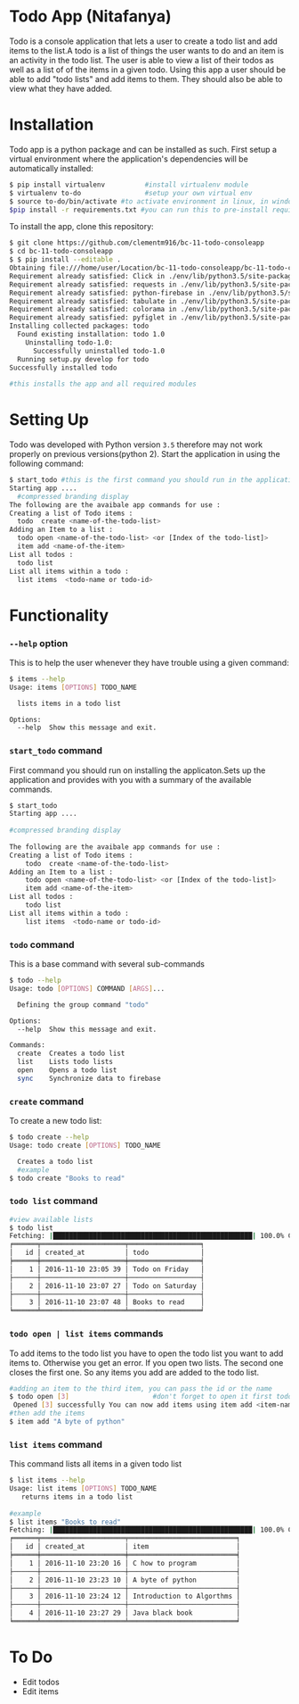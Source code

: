 # Todo App (Nitafanya)
Todo is a console application that lets a user to create a todo list and add items to the list.A todo is a list of things the user wants to do and an item is an activity in the todo list. The user is able to view a list of their todos as well as a list of of the items in a given todo. Using this app a user should be able to add "todo lists" and add items to them. They should also be able to view what they have added.


# Installation
Todo app is a python package and can be installed as such. First setup a virtual environment where the application's dependencies will be automatically installed:
```sh
$ pip install virtualenv          #install virtualenv module
$ virtualenv to-do                #setup your own virtual env
$ source to-do/bin/activate #to activate environment in linux, in windows run to-do/scripts/activate
$pip install -r requirements.txt #you can run this to pre-install requirements this is however optional since insalling the                                                     app(the next step) will also install the requirents
```
To install the app, clone this repository: 
```sh
$ git clone https://github.com/clementm916/bc-11-todo-consoleapp
$ cd bc-11-todo-consoleapp
$ $ pip install --editable .
Obtaining file:///home/user/Location/bc-11-todo-consoleapp/bc-11-todo-consoleapp
Requirement already satisfied: Click in ./env/lib/python3.5/site-packages (from todo==1.0)
Requirement already satisfied: requests in ./env/lib/python3.5/site-packages (from todo==1.0)
Requirement already satisfied: python-firebase in ./env/lib/python3.5/site-packages (from todo==1.0)
Requirement already satisfied: tabulate in ./env/lib/python3.5/site-packages (from todo==1.0)
Requirement already satisfied: colorama in ./env/lib/python3.5/site-packages (from todo==1.0)
Requirement already satisfied: pyfiglet in ./env/lib/python3.5/site-packages (from todo==1.0)
Installing collected packages: todo
  Found existing installation: todo 1.0
    Uninstalling todo-1.0:
      Successfully uninstalled todo-1.0
  Running setup.py develop for todo
Successfully installed todo
       
#this installs the app and all required modules
```

# Setting Up
Todo was developed with Python version `3.5`  therefore may not work properly on previous versions(python 2). Start the application in   using the following command:
```sh
$ start_todo #this is the first command you should run in the application 
Starting app ....                        
  #compressed branding display                    
The following are the avaibale app commands for use :
Creating a list of Todo items : 
  todo  create <name-of-the-todo-list>
Adding an Item to a list : 
  todo open <name-of-the-todo-list> <or [Index of the todo-list]>
  item add <name-of-the-item> 
List all todos : 
  todo list 
List all items within a todo : 
  list items  <todo-name or todo-id>

```

# Functionality
### `--help` option
This is to help the user whenever they have trouble using a given command:
```sh
$ items --help
Usage: items [OPTIONS] TODO_NAME

  lists items in a todo list

Options:
  --help  Show this message and exit.
```
### `start_todo` command
First command you should run on installing the applicaton.Sets up the application and  provides with you with a summary of the available commands.
```sh
$ start_todo
Starting app ....                        
                        
#compressed branding display
                                                     
The following are the avaibale app commands for use :
Creating a list of Todo items : 
	todo  create <name-of-the-todo-list>
Adding an Item to a list : 
	todo open <name-of-the-todo-list> <or [Index of the todo-list]>
	item add <name-of-the-item> 
List all todos : 
	todo list 
List all items within a todo : 
	list items  <todo-name or todo-id>

```

### `todo` command
This is a base command with several sub-commands
```sh
$ todo --help
Usage: todo [OPTIONS] COMMAND [ARGS]...

  Defining the group command "todo"

Options:
  --help  Show this message and exit.

Commands:
  create  Creates a todo list
  list    Lists todo lists
  open    Opens a todo list
  sync    Synchronize data to firebase
```


### `create` command
To create a new todo list:
```sh
$ todo create --help
Usage: todo create [OPTIONS] TODO_NAME

  Creates a todo list
  #example
$ todo create "Books to read"

```

### `todo list` command
```sh
#view available lists
$ todo list
Fetching: |██████████████████████████████████████████████████| 100.0% Complete
╒══════╤═════════════════════╤══════════════════╕
│   id │ created_at          │ todo             │
╞══════╪═════════════════════╪══════════════════╡
│    1 │ 2016-11-10 23:05 39 │ Todo on Friday   │
├──────┼─────────────────────┼──────────────────┤
│    2 │ 2016-11-10 23:07 27 │ Todo on Saturday │
├──────┼─────────────────────┼──────────────────┤
│    3 │ 2016-11-10 23:07 48 │ Books to read    │
╘══════╧═════════════════════╧══════════════════╛
```

### `todo open | list items` commands
To add items to the todo list you have to open the todo list you want to add items to. Otherwise you get an error. If you open two lists. The second one closes the first one. So any items you add are added to the todo list.
```sh
#adding an item to the third item, you can pass the id or the name
$ todo open [3]                     #don't forget to open it first todo open "Books to read " would work in a similar way.
 Opened [3] successfully You can now add items using item add <item-name>
#then add the items
$ item add "A byte of python"
```
### `list items` command
This command lists all items in a given todo list
```sh
$ list items --help
Usage: list items [OPTIONS] TODO_NAME
   returns items in a todo list
 
#example
$ list items "Books to read"
Fetching: |██████████████████████████████████████████████████| 100.0% Complete
╒══════╤═════════════════════╤═══════════════════════════╕
│   id │ created_at          │ item                      │
╞══════╪═════════════════════╪═══════════════════════════╡
│    1 │ 2016-11-10 23:20 16 │ C how to program          │
├──────┼─────────────────────┼───────────────────────────┤
│    2 │ 2016-11-10 23:23 10 │ A byte of python          │
├──────┼─────────────────────┼───────────────────────────┤
│    3 │ 2016-11-10 23:24 12 │ Introduction to Algorthms │
├──────┼─────────────────────┼───────────────────────────┤
│    4 │ 2016-11-10 23:27 29 │ Java black book           │
╘══════╧═════════════════════╧═══════════════════════════╛


```

# To Do

  * Edit todos
  * Edit items
